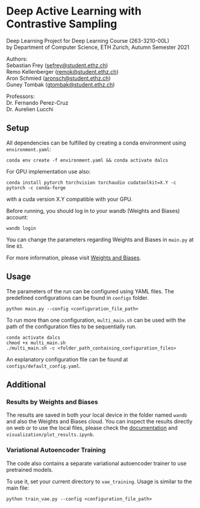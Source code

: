 # Deep Active Learning with Contrastive Sampling

Deep Learning Project for Deep Learning Course (263-3210-00L)  
by Department of Computer Science, ETH Zurich, Autumn Semester 2021 

Authors:  
Sebastian Frey (sefrey@student.ethz.ch)  
Remo Kellenberger (remok@student.ethz.ch)  
Aron Schmied (aronsch@student.ethz.ch)  
Guney Tombak (gtombak@student.ethz.ch)  

Professors:  
Dr. Fernando Perez-Cruz   
Dr. Aurelien Lucchi

## Setup

All dependencies can be fulfilled by creating a conda environment using `environment.yaml`:  

```shell
conda env create -f environment.yaml && conda activate dalcs
```

For GPU implementation use also:

```shell
conda install pytorch torchvision torchaudio cudatoolkit=X.Y -c pytorch -c conda-forge
```

with a cuda version X.Y compatible with your GPU.

Before running, you should log in to your wandb (Weights and Biases) account:

```shell
wandb login
```

You can change the parameters regarding Weights and Biases in `main.py` at line `83`.

For more information, please visit [Weights and Biases](https://wandb.ai).

## Usage

The parameters of the run can be configured using YAML files. The predefined configurations can be found in `configs` folder.

```shell
python main.py --config <configuration_file_path>
```

To run more than one configuration, `multi_main.sh` can be used with the path of the configuration files to be sequentially run.

```shell
conda activate dalcs
chmod +x multi_main.sh
./multi_main.sh -c <folder_path_containing_configuration_files>
```

An explanatory configuration file can be found at `configs/default_config.yaml`.

## Additional

### Results by Weights and Biases

The results are saved in both your local device in the folder named `wandb` and also the Weights and Biases cloud. You can inspect the results directly on web or to use the local files, please check the [documentation](https://docs.wandb.ai/guides/track/public-api-guide) and `visualization/plot_results.ipynb`.

### Variational Autoencoder Training
The code also contains a separate variational autoencoder trainer to use pretrained models.

To use it, set your current directory to `vae_training`. Usage is similar to the main file:

```shell
python train_vae.py --config <configuration_file_path>
```

